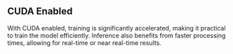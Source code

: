 ## CUDA Enabled
With CUDA enabled, training is significantly accelerated, making it practical to train the model efficiently. Inference also benefits from faster processing times, allowing for real-time or near real-time results.

